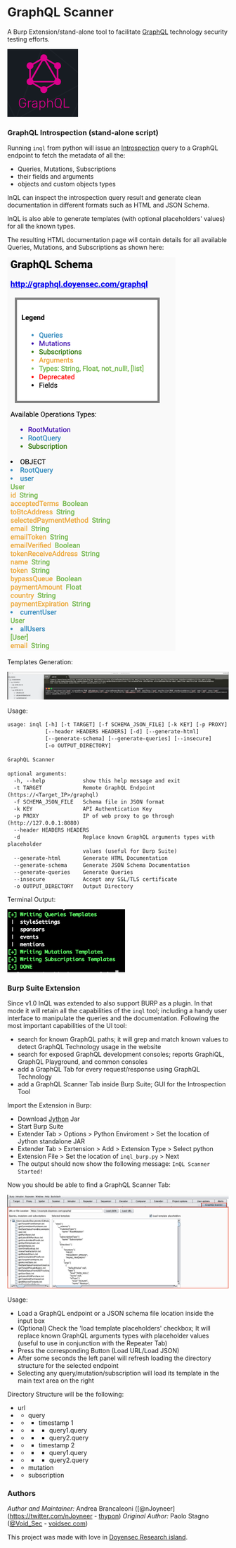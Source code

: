 # GraphQL Scanner
A Burp Extension/stand-alone tool to facilitate [GraphQL](https://graphql.org/) technology security testing efforts.

![GraphQL Official Logo](docs/graphqllogo.png)

### GraphQL Introspection (stand-alone script)

Running `inql` from python will issue an [Introspection](https://graphql.org/learn/introspection/) query to a GraphQL
endpoint to fetch the metadata of all the:
- Queries, Mutations, Subscriptions
- their fields and arguments
- objects and custom objects types

InQL can inspect the introspection query result and generate clean documentation in different formats such as
HTML and JSON Schema.

InQL is also able to generate templates (with optional placeholders' values) for all the known types.

The resulting HTML documentation page will contain details for all available Queries, Mutations, and Subscriptions as shown here:

![Preview](docs/GraphQL_Introspection_Output.png)

Templates Generation:

![Preview](docs/Introspection_Templates.png)

Usage:
```
usage: inql [-h] [-t TARGET] [-f SCHEMA_JSON_FILE] [-k KEY] [-p PROXY]
            [--header HEADERS HEADERS] [-d] [--generate-html]
            [--generate-schema] [--generate-queries] [--insecure]
            [-o OUTPUT_DIRECTORY]

GraphQL Scanner

optional arguments:
  -h, --help            show this help message and exit
  -t TARGET             Remote GraphQL Endpoint (https://<Target_IP>/graphql)
  -f SCHEMA_JSON_FILE   Schema file in JSON format
  -k KEY                API Authentication Key
  -p PROXY              IP of web proxy to go through (http://127.0.0.1:8080)
  --header HEADERS HEADERS
  -d                    Replace known GraphQL arguments types with placeholder
                        values (useful for Burp Suite)
  --generate-html       Generate HTML Documentation
  --generate-schema     Generate JSON Schema Documentation
  --generate-queries    Generate Queries
  --insecure            Accept any SSL/TLS certificate
  -o OUTPUT_DIRECTORY   Output Directory
```

Terminal Output:

![Preview](docs/Terminal_Output.png)

### Burp Suite Extension

Since v1.0 InQL was extended to also support BURP as a plugin. In that mode it will retain all the capabilities of the `inql` tool;
including a handy user interface to manipulate the queries and the documentation. Following the most important capabilities
of the UI tool:
+ search for known GraphQL paths; it will grep and match known values to detect GraphQL Technology usage in the website
+ search for exposed GraphQL development consoles; reports GraphiQL, GraphQL Playground, and common consoles
+ add a GraphQL Tab for every request/response using GraphQL Technology
+ add a GraphQL Scanner Tab inside Burp Suite; GUI for the Introspection Tool

Import the Extension in Burp:
+ Download [Jython](https://www.jython.org/downloads.html) Jar
+ Start Burp Suite
+ Extender Tab > Options > Python Enviroment > Set the location of Jython standalone JAR
+ Extender Tab > Exrtension > Add > Extension Type > Select python
+ Extension File > Set the location of `inql_burp.py` > Next
+ The output should now show the following message: `InQL Scanner Started!`

Now you should be able to find a GraphQL Scanner Tab:

![Preview](docs/GraphQLScanner.png)

Usage:

+ Load a GraphQL endpoint or a JSON schema file location inside the input box
+ (Optional) Check the 'load template placeholders' checkbox; It will replace known GraphQL arguments types with placeholder values (useful to use in conjunction with the Repeater Tab)
+ Press the corresponding Button (Load URL/Load JSON)
+ After some seconds the left panel will refresh loading the directory structure for the selected endpoint
+ Selecting any query/mutation/subscription will load its template in the main text area on the right

Directory Structure will be the following:
+ url
+ - query
+  - - timestamp 1
+  - - - query1.query
+  - - - query2.query
+  - - timestamp 2
+  - - - query1.query
+  - - - query2.query
+ - mutation
+ - subscription

### Authors

*Author and Maintainer:* Andrea Brancaleoni ([@nJoyneer](https://twitter.com/nJoyneer - [thypon](https://github.com/thypon))
*Original Author:* Paolo Stagno ([@Void_Sec](https://twitter.com/Void_Sec) - [voidsec.com](https://voidsec.com))

This project was made with love in [Doyensec Research island](https://doyensec.com/research.html).
